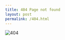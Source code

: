 ```yaml
---
title: 404 Page not found
layout: post
permalink: /404.html
---
```

![404](https://media0.giphy.com/media/LnlTjkzxQL5QRO4KmA/giphy.gif)
